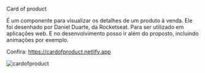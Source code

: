 Card of product

É um componente para visualizar os detalhes de um produto à venda. Ele foi desenhado por Daniel Duarte, da Rocketseat. Para ser utilizado em aplicações web. E no desenvolvimento posso ir além do proposto, incluindo animações por exemplo.



Confira: https://cardofproduct.netlify.app



![cardofproduct](https://github.com/user-attachments/assets/6451db84-b5c3-4140-8cc4-7d7d02efe441)


